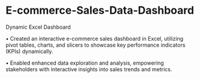 # E-commerce-Sales-Data-Dashboard
Dynamic Excel Dashboard

•	Created an interactive e-commerce sales dashboard in Excel, utilizing pivot tables, charts, and slicers to showcase key performance indicators (KPIs) dynamically.

•	Enabled enhanced data exploration and analysis, empowering stakeholders with interactive insights into sales trends and metrics.
